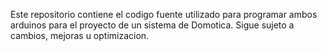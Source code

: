 Este repositorio contiene el codigo fuente utilizado para programar ambos arduinos para el proyecto de un sistema de Domotica.
Sigue sujeto a cambios, mejoras u optimizacion.
